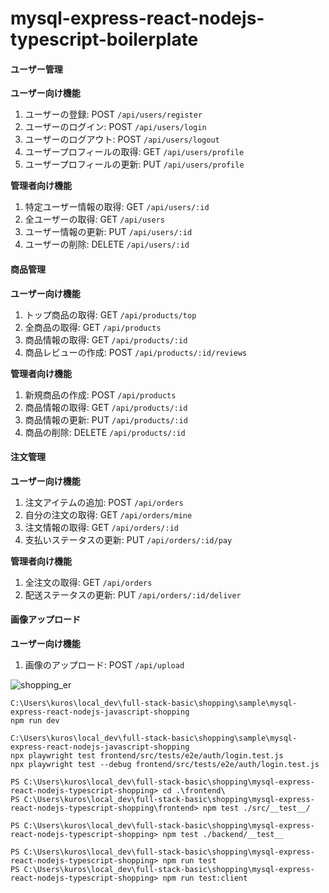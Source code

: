 # mysql-express-react-nodejs-typescript-boilerplate

#### ユーザー管理

**ユーザー向け機能**

1. ユーザーの登録: POST `/api/users/register`
2. ユーザーのログイン: POST `/api/users/login`
3. ユーザーのログアウト: POST `/api/users/logout`
4. ユーザープロフィールの取得: GET `/api/users/profile`
5. ユーザープロフィールの更新: PUT `/api/users/profile`

**管理者向け機能**

1. 特定ユーザー情報の取得: GET `/api/users/:id`
2. 全ユーザーの取得: GET `/api/users`
3. ユーザー情報の更新: PUT `/api/users/:id`
4. ユーザーの削除: DELETE `/api/users/:id`

#### 商品管理

**ユーザー向け機能**

1. トップ商品の取得: GET `/api/products/top`
2. 全商品の取得: GET `/api/products`
3. 商品情報の取得: GET `/api/products/:id`
4. 商品レビューの作成: POST `/api/products/:id/reviews`

**管理者向け機能**

1. 新規商品の作成: POST `/api/products`
2. 商品情報の取得: GET `/api/products/:id`
3. 商品情報の更新: PUT `/api/products/:id`
4. 商品の削除: DELETE `/api/products/:id`

#### 注文管理

**ユーザー向け機能**

1. 注文アイテムの追加: POST `/api/orders`
2. 自分の注文の取得: GET `/api/orders/mine`
3. 注文情報の取得: GET `/api/orders/:id`
4. 支払いステータスの更新: PUT `/api/orders/:id/pay`

**管理者向け機能**

1. 全注文の取得: GET `/api/orders`
2. 配送ステータスの更新: PUT `/api/orders/:id/deliver`

#### 画像アップロード

**ユーザー向け機能**

1. 画像のアップロード: POST `/api/upload`

![shopping_er](https://github.com/kurosawa-kuro/mysql-express-react-nodejs-javascript-shopping/assets/15902862/e1fbbe66-d42d-470b-9862-6b42d8eab6aa)

```
C:\Users\kuros\local_dev\full-stack-basic\shopping\sample\mysql-express-react-nodejs-javascript-shopping
npm run dev
```

```
C:\Users\kuros\local_dev\full-stack-basic\shopping\sample\mysql-express-react-nodejs-javascript-shopping
npx playwright test frontend/src/tests/e2e/auth/login.test.js
npx playwright test --debug frontend/src/tests/e2e/auth/login.test.js
```

```
PS C:\Users\kuros\local_dev\full-stack-basic\shopping\mysql-express-react-nodejs-typescript-shopping> cd .\frontend\
PS C:\Users\kuros\local_dev\full-stack-basic\shopping\mysql-express-react-nodejs-typescript-shopping\frontend> npm test ./src/__test__/
```

```
PS C:\Users\kuros\local_dev\full-stack-basic\shopping\mysql-express-react-nodejs-typescript-shopping> npm test ./backend/__test__
```

```
PS C:\Users\kuros\local_dev\full-stack-basic\shopping\mysql-express-react-nodejs-typescript-shopping> npm run test
PS C:\Users\kuros\local_dev\full-stack-basic\shopping\mysql-express-react-nodejs-typescript-shopping> npm run test:client
```